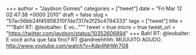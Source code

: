 
+++
author = "Jaydson Gomes"
categories = ["tweet"]
date = "Fri Mar 12 02:47:38 +0000 2010"
draft = false
slug = "57ac56bb24f45958310f7de7317e2f25c4794333"
tags = ["tweet"]
title = """Bah! RT: @leobalter: E vo..."""
tweet = true
micro = true
tweet_url = "https://twitter.com/jaydson/status/10352606894"
+++
Bah! RT: @leobalter: E você acha que fala fino? RT @andreehhhh: MUUUITO AGUDO. http://www.youtube.com/watch?v=Kdp4NHWr7G8
